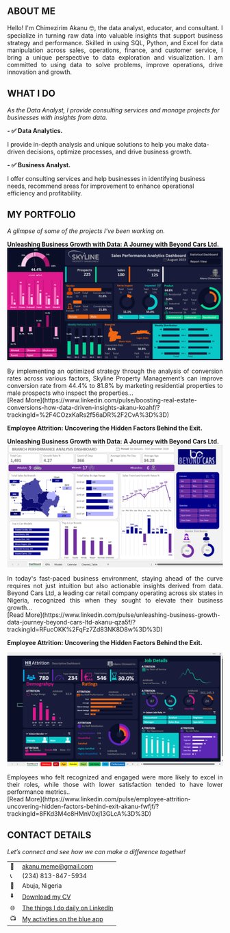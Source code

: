 <!--Section 1: Introduce your self-->
## ABOUT ME
<p> 
<div style="text-align: justify;">
Hello! I'm Chimezirim Akanu 🤓, the data analyst, educator, and consultant. I specialize in turning raw data into valuable insights that support business strategy and performance. Skilled in using SQL, Python, and Excel for data manipulation across sales, operations, finance, and customer service, I bring a unique perspective to data exploration and visualization. I am committed to using data to solve problems, improve operations, drive innovation and growth.
</div>
</p>


<!--Mention your top/relevant skills here - core and soft skills-->

## WHAT I DO

*As the Data Analyst, I provide consulting services and manage projects for businesses with insights from data.*

**- ✅ Data Analytics.**

I provide in-depth analysis and unique solutions to help you make data-driven decisions, optimize processes, and drive business growth. 

**- ✅ Business Analyst.**

I offer consulting services and help businesses in identifying business needs, recommend areas for improvement to enhance operational efficiency and profitability.


<!--Section 2: List 3-4 key projects-->
## MY PORTFOLIO 

*A glimpse of some of the projects I've been working on.*

**Unleashing Business Growth with Data: A Journey with Beyond Cars Ltd.**
![image](assets/Dashboard_project3.png)
<div style="text-align: justify;">
By implementing an optimized strategy through the analysis of conversion rates across various factors, Skyline Property Management’s can improve conversion rate from 44.4% to 81.8% by marketing residential properties to male prospects who inspect the properties...
</div>
[Read More](https://www.linkedin.com/pulse/boosting-real-estate-conversions-how-data-driven-insights-akanu-koahf/?trackingId=%2F4COzxKaRs2f56aDR%2F2CvA%3D%3D)

**Employee Attrition: Uncovering the Hidden Factors Behind the Exit.**

**Unleashing Business Growth with Data: A Journey with Beyond Cars Ltd.**
![image](assets/CarBranch_Dashboard.png)
<div style="text-align: justify;">
In today's fast-paced business environment, staying ahead of the curve requires not just intuition but also actionable insights derived from data. Beyond Cars Ltd, a leading car retail company operating across six states in Nigeria, recognized this when they sought to elevate their business growth...
</div>
[Read More](https://www.linkedin.com/pulse/unleashing-business-growth-data-journey-beyond-cars-ltd-akanu-qza5f/?trackingId=RFucOKK%2FqFz7Zd83NK8D8w%3D%3D)

**Employee Attrition: Uncovering the Hidden Factors Behind the Exit.**

![image](assets/HR_Attrition_img.png)
<div style="text-align: justify;">
Employees who felt recognized and engaged were more likely to excel in their roles, while those with lower satisfaction tended to have lower performance metrics..
</div>
[Read More](https://www.linkedin.com/pulse/employee-attrition-uncovering-hidden-factors-behind-exit-akanu-fwfjf/?trackingId=8FKd3M4c8HMnV0xj13GLcA%3D%3D)






## CONTACT DETAILS

*Let’s connect and see how we can make a difference together!*
<table>
  <tbody>
    <tr>
      <td>📧</td>
      <td><a href="mailto:akanu.meme@gmail.com">akanu.meme@gmail.com</a></td>
    </tr>
    <tr>
      <td>📞</td>
      <td>(234) 813-847-5934</td>
    </tr>
    <tr>
      <td>📍</td>
      <td>Abuja, Nigeria</td>
    </tr>
    <tr>
      <td>⬇️</td>
      <td><a href="(https://github.com/akanuchime/portfolio/blob/e429ffe50dbdef2292853e3e37394f3f3abb166a/assets/Executive%20Report.pdf)">Download my CV</a></td>
    </tr>
    <tr>
      <td>🌐</td>
      <td><a href="https://www.linkedin.com/in/chimeakanu">The things I do daily on LinkedIn</a></td>
    </tr>
    <tr>
      <td>📺</td>
      <td><a href="https://web.facebook.com/chimeakanu">My activities on the blue app</a></td>
    </tr>
  </tbody>
</table>

